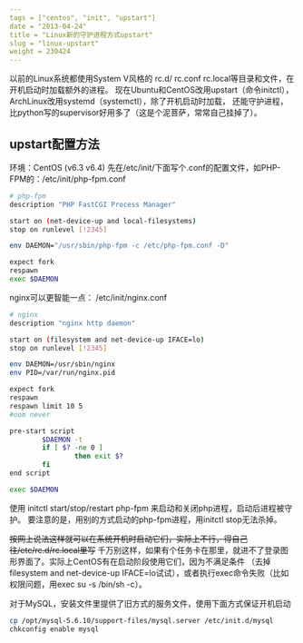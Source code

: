 ```yaml
---
tags = ["centos", "init", "upstart"]
date = "2013-04-24"
title = "Linux新的守护进程方式upstart"
slug = "linux-upstart"
weight = 230424
---
```


以前的Linux系统都使用System V风格的 rc.d/ rc.conf rc.local等目录和文件，在开机启动时加载额外的进程。
现在Ubuntu和CentOS改用upstart（命令initctl），ArchLinux改用systemd（systemctl），除了开机启动时加载，
还能守护进程，比python写的supervisor好用多了（这是个泥菩萨，常常自己挂掉了）。

upstart配置方法
-----------------
环境：CentOS (v6.3 v6.4)
先在/etc/init/下面写个.conf的配置文件，如PHP-FPM的：/etc/init/php-fpm.conf

```bash
# php-fpm
description "PHP FastCGI Process Manager"

start on (net-device-up and local-filesystems)
stop on runlevel [!2345]

env DAEMON="/usr/sbin/php-fpm -c /etc/php-fpm.conf -D"

expect fork
respawn
exec $DAEMON
```

nginx可以更智能一点： /etc/init/nginx.conf

```bash
# nginx
description "nginx http daemon"

start on (filesystem and net-device-up IFACE=lo)
stop on runlevel [!2345]

env DAEMON=/usr/sbin/nginx
env PID=/var/run/nginx.pid

expect fork
respawn
respawn limit 10 5
#oom never

pre-start script
        $DAEMON -t
        if [ $? -ne 0 ]
                then exit $?
        fi
end script

exec $DAEMON
```

使用 initctl start/stop/restart php-fpm 来启动和关闭php进程，启动后进程被守护。
要注意的是，用别的方式启动的php-fpm进程，用initctl stop无法杀掉。

<s>按网上说法这样就可以在系统开机时启动它们，实际上不行，得自己往/etc/rc.d/rc.local里写</s>
千万别这样，如果有个任务卡在那里，就进不了登录图形界面了。实际上CentOS有在启动阶段使用它们，因为不满足条件
（去掉filesystem and net-device-up IFACE=lo试试），或者执行exec命令失败（比如权限问题，用exec su -s /bin/sh -c）。

对于MySQL，安装文件里提供了旧方式的服务文件，使用下面方式保证开机启动

```bash
cp /opt/mysql-5.6.10/support-files/mysql.server /etc/init.d/mysql
chkconfig enable mysql
```
